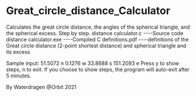 # Great_circle_distance_Calculator
Calculates the great circle distance, the angles of the spherical triangle, and the spherical excess. Step by step.
distance calculator.c	----Source code
distance calculator.exe	----Compiled C
definitions.pdf			----definitions of the Great circle distance (2-point shortest distance)
							and spherical triangle and its excess
							
Sample input:
51.5072 n
0.1276 w
33.8688 s
151.2093 e
Press y to show steps, n to exit.
If you choose to show steps, the program will auto-exit after 5 minutes.

By Waterdragen @Orbit 2021
